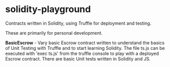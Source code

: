 # solidity-playground

Contracts written in Solidity, using Truffle for deployment and testing. 

These are primarily for personal development.

<b>BasicEscrow</b> - Vary basic Escrow contract written to understand the basics of Unit Testing with Truffle and to start learning Solidity. The file ts.js can be executed with 'exec ts.js' from the truffle console to play with a deployed Escrow contract. There are basic Unit tests written in Solidity and JS.
